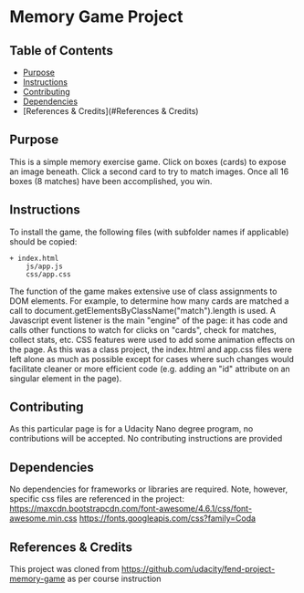 # Memory Game Project

## Table of Contents

* [Purpose](#purpose)
* [Instructions](#instructions)
* [Contributing](#contributing)
* [Dependencies](#Dependencies)
* [References & Credits](#References & Credits)

## Purpose

This is a simple memory exercise game. Click on boxes (cards) to expose an image beneath. Click a second card to try to match images. 
Once all 16 boxes (8 matches) have been accomplished, you win.

## Instructions

To install the game, the following files (with subfolder names if applicable) should be copied:

	+ index.html
		js/app.js
		css/app.css

The function of the game makes extensive use of class assignments to DOM elements. For example, to determine how many cards are matched
a call to document.getElementsByClassName("match").length is used. A Javascript event listener is the main "engine" of the page: it has
code and calls other functions to watch for clicks on "cards", check for matches, collect stats, etc. CSS features were used to add some
animation effects on the page. As this was a class project, the index.html and app.css files were left alone as much as possible except for
cases where such changes would facilitate cleaner or more efficient code (e.g. adding an "id" attribute on an singular element in the page).

## Contributing

As this particular page is for a Udacity Nano degree program, no contributions will be accepted. No contributing instructions are provided


## Dependencies

No dependencies for frameworks or libraries are required. Note, however, specific css files are referenced in the project:
    https://maxcdn.bootstrapcdn.com/font-awesome/4.6.1/css/font-awesome.min.css
    https://fonts.googleapis.com/css?family=Coda


## References & Credits

This project was cloned from https://github.com/udacity/fend-project-memory-game as per course instruction


